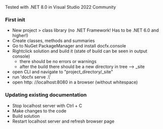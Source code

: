 Tested with .NET 8.0 in Visual Studio 2022 Community

### First init

- New project > class library (no .NET Framework! Has to be .NET 6.0 and higher!)
- Create classes, methods and summaries
- Go to NuGet PackageManager and install docfx.console
- Rightclick solution and build it (state of build can be seen in output console)
  * there should be no errors or warnings
  * after the build there should be a new directory in tree --> _site
- open CLI and navigate to "project_directory/_site"
- run 'docfx serve .\\'
- open http: //localhost:8080 in a browser (without whitespace)


### Updating existing documentation

- Stop localhost server with Ctrl + C
- Make changes to the code
- Build solution
- Restart localhost server and refresh browser page

